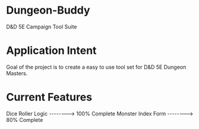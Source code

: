 # Dungeon-Buddy
D&amp;D 5E Campaign Tool Suite

# Application Intent
Goal of the project is to create a easy to use tool set for D&D 5E Dungeon Masters.

# Current Features

Dice Roller Logic  --------> 100% Complete
Monster Index Form --------> 80% Complete 
